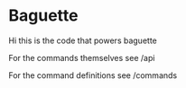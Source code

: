 # Baguette
Hi this is the code that powers baguette

For the commands themselves see /api

For the command definitions see /commands
